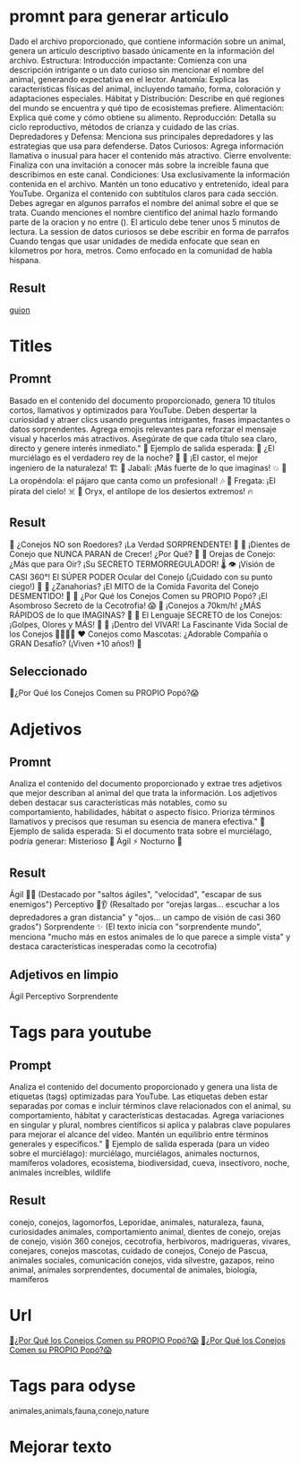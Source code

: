 # promnt para generar articulo
Dado el archivo proporcionado, que contiene información sobre un animal, genera un artículo descriptivo basado únicamente en la información del archivo.
Estructura:
Introducción impactante: Comienza con una descripción intrigante o un dato curioso sin mencionar el nombre del animal, generando expectativa en el lector.
Anatomía: Explica las características físicas del animal, incluyendo tamaño, forma, coloración y adaptaciones especiales.
Hábitat y Distribución: Describe en qué regiones del mundo se encuentra y qué tipo de ecosistemas prefiere.
Alimentación: Explica qué come y cómo obtiene su alimento.
Reproducción: Detalla su ciclo reproductivo, métodos de crianza y cuidado de las crías.
Depredadores y Defensa: Menciona sus principales depredadores y las estrategias que usa para defenderse.
Datos Curiosos: Agrega información llamativa o inusual para hacer el contenido más atractivo.
Cierre envolvente: Finaliza con una invitación a conocer más sobre la increible fauna que describimos en este canal.
Condiciones:
Usa exclusivamente la información contenida en el archivo.
Mantén un tono educativo y entretenido, ideal para YouTube.
Organiza el contenido con subtítulos claros para cada sección.
Debes agregar en algunos parrafos el nombre del animal sobre el que se trata.
Cuando menciones el nombre cientifico del animal hazlo formando parte de la oracion y no entre ().
El articulo debe tener unos 5 minutos de lectura.
La session de datos curiosos se debe escribir en forma de parrafos
Cuando tengas que usar unidades de medida enfocate que sean en kilometros por hora, metros. Como enfocado en la comunidad de habla hispana.
## Result
[guion](guion.md)

# Titles
## Promnt
Basado en el contenido del documento proporcionado, genera 10 títulos cortos, llamativos y optimizados para YouTube. Deben despertar la curiosidad y atraer clics usando preguntas intrigantes, frases impactantes o datos sorprendentes. Agrega emojis relevantes para reforzar el mensaje visual y hacerlos más atractivos. Asegúrate de que cada título sea claro, directo y genere interés inmediato."
📌 Ejemplo de salida esperada:
🦇 ¿El murciélago es el verdadero rey de la noche? 🌙
🦫 ¡El castor, el mejor ingeniero de la naturaleza! 🏗️
🐗 Jabalí: ¡Más fuerte de lo que imaginas! 💥
🦜 La oropéndola: el pájaro que canta como un profesional! 🎶
🦅 Fregata: ¡El pirata del cielo! ☠️
🦌 Oryx, el antílope de los desiertos extremos! 🔥
## Result
🐇 ¿Conejos NO son Roedores? ¡La Verdad SORPRENDENTE! 🤯
🦷 ¡Dientes de Conejo que NUNCA PARAN de Crecer! ¿Por Qué? 🐰
🐰 Orejas de Conejo: ¿Más que para Oír? ¡Su SECRETO TERMORREGULADOR! 🌡️
👁️ ¡Visión de CASI 360°! El SÚPER PODER Ocular del Conejo (¡Cuidado con su punto ciego!) 🐇
🥕 ¿Zanahorias? ¡El MITO de la Comida Favorita del Conejo DESMENTIDO! 🐰
💩 ¿Por Qué los Conejos Comen su PROPIO Popó? ¡El Asombroso Secreto de la Cecotrofia! 😱
💨 ¡Conejos a 70km/h! ¿MÁS RÁPIDOS de lo que IMAGINAS? 🐇
🤫 El Lenguaje SECRETO de los Conejos: ¡Golpes, Olores y MÁS! 🐇
🏡 ¡Dentro del VIVAR! La Fascinante Vida Social de los Conejos 👨‍👩‍👧‍👦
❤️ Conejos como Mascotas: ¿Adorable Compañía o GRAN Desafío? (¡Viven +10 años!) 🐾 
## Seleccionado
💩¿Por Qué los Conejos Comen su PROPIO Popó?😱

# Adjetivos
## Promnt
Analiza el contenido del documento proporcionado y extrae tres adjetivos que mejor describan al animal del que trata la información. Los adjetivos deben destacar sus características más notables, como su comportamiento, habilidades, hábitat o aspecto físico. Prioriza términos llamativos y precisos que resuman su esencia de manera efectiva."
📌 Ejemplo de salida esperada:
Si el documento trata sobre el murciélago, podría generar:
Misterioso 🦇
Ágil ⚡
Nocturno 🌙
## Result
Ágil 🐇💨 (Destacado por "saltos ágiles", "velocidad", "escapar de sus enemigos")
Perceptivo 👀👂 (Resaltado por "orejas largas... escuchar a los depredadores a gran distancia" y "ojos... un campo de visión de casi 360 grados")
Sorprendente ✨ (El texto inicia con "sorprendente mundo", menciona "mucho más en estos animales de lo que parece a simple vista" y destaca características inesperadas como la cecotrofia)
## Adjetivos en limpio
Ágil
Perceptivo
Sorprendente

# Tags para youtube
## Prompt
Analiza el contenido del documento proporcionado y genera una lista de etiquetas (tags) optimizadas para YouTube. Las etiquetas deben estar separadas por comas e incluir términos clave relacionados con el animal, su comportamiento, hábitat y características destacadas. Agrega variaciones en singular y plural, nombres científicos si aplica y palabras clave populares para mejorar el alcance del video. Mantén un equilibrio entre términos generales y específicos."
📌 Ejemplo de salida esperada (para un video sobre el murciélago):
murciélago, murciélagos, animales nocturnos, mamíferos voladores, ecosistema, biodiversidad, cueva, insectívoro, noche, animales increíbles, wildlife
## Result
conejo, conejos, lagomorfos, Leporidae, animales, naturaleza, fauna, curiosidades animales, comportamiento animal, dientes de conejo, orejas de conejo, visión 360 conejos, cecotrofia, herbívoros, madrigueras, vivares, conejares, conejos mascotas, cuidado de conejos, Conejo de Pascua, animales sociales, comunicación conejos, vida silvestre, gazapos, reino animal, animales sorprendentes, documental de animales, biología, mamíferos

# Url
[💩¿Por Qué los Conejos Comen su PROPIO Popó?😱](https://youtu.be/bT0QZRHLMhc)
[💩¿Por Qué los Conejos Comen su PROPIO Popó?😱](https://odysee.com/conejo_720p:6c33321d8502b31f170521a529bf7370f4b8159d)

# Tags para odyse
animales,animals,fauna,conejo,nature

# Mejorar texto